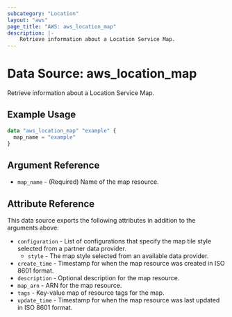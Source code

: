 ```yaml
---
subcategory: "Location"
layout: "aws"
page_title: "AWS: aws_location_map"
description: |-
    Retrieve information about a Location Service Map.
---
```


# Data Source: aws_location_map

Retrieve information about a Location Service Map.

## Example Usage

```terraform
data "aws_location_map" "example" {
  map_name = "example"
}
```

## Argument Reference

* `map_name` - (Required) Name of the map resource.

## Attribute Reference

This data source exports the following attributes in addition to the arguments above:

* `configuration` - List of configurations that specify the map tile style selected from a partner data provider.
    * `style` - The map style selected from an available data provider.
* `create_time` - Timestamp for when the map resource was created in ISO 8601 format.
* `description` - Optional description for the map resource.
* `map_arn` - ARN for the map resource.
* `tags` - Key-value map of resource tags for the map.
* `update_time` - Timestamp for when the map resource was last updated in ISO 8601 format.
